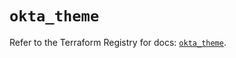 # `okta_theme`

Refer to the Terraform Registry for docs: [`okta_theme`](https://registry.terraform.io/providers/okta/okta/4.11.0/docs/resources/theme).
